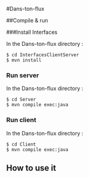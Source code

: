 #Dans-ton-flux

##Compile & run

###Install Interfaces

In the Dans-ton-flux directory :
```
$ cd InterfacesClientServer
$ mvn install
```

### Run server

In the Dans-ton-flux directory :
```
$ cd Server
$ mvn compile exec:java
```

### Run client

In the Dans-ton-flux directory :
```
$ cd Client
$ mvn compile exec:java
```

## How to use it
